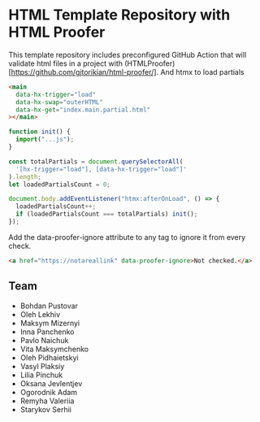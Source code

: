 # HTML Template Repository with HTML Proofer

This template repository includes preconfigured GitHub Action that will validate html files in a project with (HTMLProofer)[https://github.com/gjtorikian/html-proofer/].
And htmx to load partials

```html
<main
  data-hx-trigger="load"
  data-hx-swap="outerHTML"
  data-hx-get="index.main.partial.html"
></main>
```

```js
function init() {
  import("...js");
}

const totalPartials = document.querySelectorAll(
  '[hx-trigger="load"], [data-hx-trigger="load"]'
).length;
let loadedPartialsCount = 0;

document.body.addEventListener("htmx:afterOnLoad", () => {
  loadedPartialsCount++;
  if (loadedPartialsCount === totalPartials) init();
});
```

Add the data-proofer-ignore attribute to any tag to ignore it from every check.

```html
<a href="https://notareallink" data-proofer-ignore>Not checked.</a>
```

## Team

- Bohdan Pustovar
- Oleh Lekhiv
- Maksym Mizernyi
- Inna Panchenko
- Pavlo Naichuk
- Vita Maksymchenko
- Oleh Pidhaietskyi
- Vasyl Plaksiy
- Lilia Pinchuk
- Oksana Jevlentjev 
- Ogorodnik Adam
- Remyha Valeriia
- Starykov Serhii